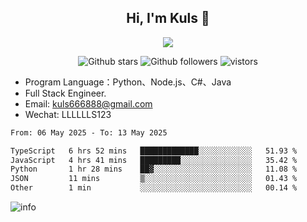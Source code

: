 <h2 align="center"> Hi, I'm Kuls 👋 </h2>
<p align="center">
    <p align="center">
        <img src=" https://avatars.githubusercontent.com/u/42165104?s=460&u=5c7fbf0bce7d4b38a15a44676e6f64b529e47598&v=4"/>
    </p>
    <p align="center">
      <img src="https://img.shields.io/github/stars/hellokuls?style=social" alt="Github stars" />
      <img src="https://img.shields.io/github/followers/hellokuls?style=social" alt="Github followers" />
      <img src="https://visitor-badge.glitch.me/badge?page_id=hellokuls.readme" alt="vistors" />
    </p>
</p>

- Program Language：Python、Node.js、C#、Java
- Full Stack Engineer.
- Email: kuls666888@gmail.com
- Wechat: LLLLLLS123

<!--START_SECTION:waka-->

```txt
From: 06 May 2025 - To: 13 May 2025

TypeScript   6 hrs 52 mins   █████████████░░░░░░░░░░░░   51.93 %
JavaScript   4 hrs 41 mins   █████████░░░░░░░░░░░░░░░░   35.42 %
Python       1 hr 28 mins    ██▓░░░░░░░░░░░░░░░░░░░░░░   11.08 %
JSON         11 mins         ▒░░░░░░░░░░░░░░░░░░░░░░░░   01.43 %
Other        1 min           ░░░░░░░░░░░░░░░░░░░░░░░░░   00.14 %
```

<!--END_SECTION:waka-->

![info](https://github-readme-stats.vercel.app/api?username=hellokuls&show_icons=true&count_private=true&hide=prs&theme=default_repocard)


